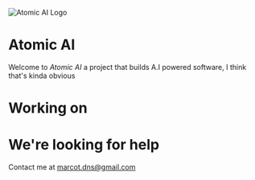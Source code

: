 ![Atomic AI Logo]('./atomicai_inverted.png')

# Atomic AI

Welcome to *Atomic AI* a project that builds A.I powered software, I think that's kinda obvious

# Working on

# We're looking for help

Contact me at marcot.dns@gmail.com
